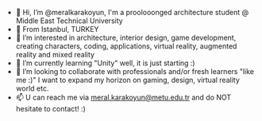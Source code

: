 - 👋 Hi, I’m @meralkarakoyun, I'm a proolooonged architecture student @ Middle East Technical University
- 👋 From Istanbul, TURKEY
- 👀 I’m interested in architecture, interior design, game development, creating characters, coding, applications, virtual reality, augmented reality and mixed reality
- 🌱 I’m currently learning "Unity" well, it is just starting :)
- 💞️ I’m looking to collaborate with professionals and/or fresh learners "like me :)" I want to expand my horizon on gaming, design, virtual reality world etc.
- 📫 U can reach me via meral.karakoyun@metu.edu.tr and do NOT hesitate to contact! :)

